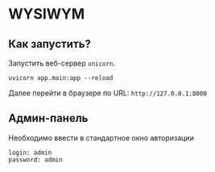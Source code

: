 # WYSIWYM

## Как запустить? 
Запустить веб-сервер `unicorn`.

```shell
uvicorn app.main:app --reload
```
 Далее перейти в браузере по URL: `http://127.0.0.1:8000`
 
## Админ-панель

Необходимо ввести в стандартное окно авторизации

```shell
login: admin
password: admin
```